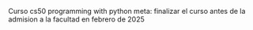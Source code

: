 Curso cs50 programming with python
meta: finalizar el curso antes de la admision a la facultad en febrero de 2025
